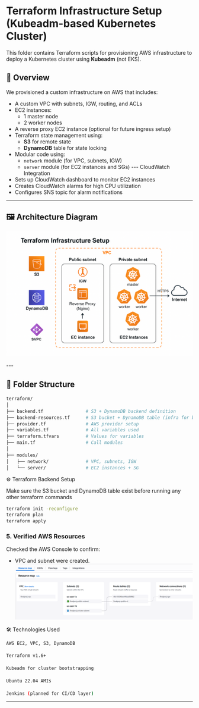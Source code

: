 # Terraform Infrastructure Setup (Kubeadm-based Kubernetes Cluster)

This folder contains Terraform scripts for provisioning AWS infrastructure to deploy a Kubernetes cluster using **Kubeadm** (not EKS).

## 📌 Overview

We provisioned a custom infrastructure on AWS that includes:

- A custom VPC with subnets, IGW, routing, and ACLs
- EC2 instances:
  - 1 master node
  - 2 worker nodes
- A reverse proxy EC2 instance (optional for future ingress setup)
- Terraform state management using:
  - **S3** for remote state
  - **DynamoDB** table for state locking
- Modular code using:
  - `network` module (for VPC, subnets, IGW)
  - `server` module (for EC2 instances and SGs)
--- CloudWatch Integration
- Sets up CloudWatch dashboard to monitor EC2 instances
- Creates CloudWatch alarms for high CPU utilization
- Configures SNS topic for alarm notifications

---

## 🖼️ Architecture Diagram

<p align="center">
  <img src="assets/terraform.png" alt="Terraform " width="700"/>
</p>
---

## 📂 Folder Structure

```bash
terraform/
│
├── backend.tf                # S3 + DynamoDB backend definition
├── backend-resources.tf      # S3 bucket + DynamoDB table (infra for backend)
├── provider.tf               # AWS provider setup
├── variables.tf              # All variables used
├── terraform.tfvars          # Values for variables
├── main.tf                   # Call modules
│
├── modules/
│   ├── network/              # VPC, subnets, IGW
│   └── server/               # EC2 instances + SG


```
⚙️ Terraform Backend Setup


Make sure the S3 bucket and DynamoDB table exist before running any other terraform commands

```bash
terraform init -reconfigure
terraform plan
terraform apply
```

### 5. Verified AWS Resources
Checked the AWS Console to confirm:
- VPC and subnet were created.
![Alt text](assets/terraform2.PNG)


🛠️ Technologies Used
```bash
AWS EC2, VPC, S3, DynamoDB

Terraform v1.6+

Kubeadm for cluster bootstrapping

Ubuntu 22.04 AMIs

Jenkins (planned for CI/CD layer)

```
---------------------------------------------

